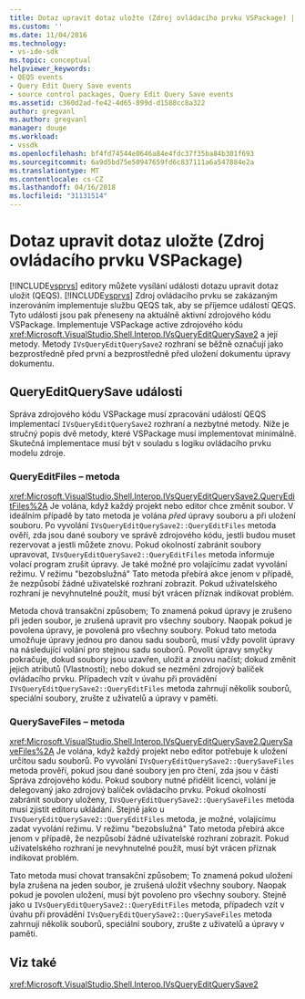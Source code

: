 ```yaml
---
title: Dotaz upravit dotaz uložte (Zdroj ovládacího prvku VSPackage) | Microsoft Docs
ms.custom: ''
ms.date: 11/04/2016
ms.technology:
- vs-ide-sdk
ms.topic: conceptual
helpviewer_keywords:
- QEQS events
- Query Edit Query Save events
- source control packages, Query Edit Query Save events
ms.assetid: c360d2ad-fe42-4d65-899d-d1588cc8a322
author: gregvanl
ms.author: gregvanl
manager: douge
ms.workload:
- vssdk
ms.openlocfilehash: bf4fd74544e0646a84e4fdc37f35ba84b301f693
ms.sourcegitcommit: 6a9d5bd75e50947659fd6c837111a6a547884e2a
ms.translationtype: MT
ms.contentlocale: cs-CZ
ms.lasthandoff: 04/16/2018
ms.locfileid: "31131514"
---
```

# <a name="query-edit-query-save-source-control-vspackage"></a>Dotaz upravit dotaz uložte (Zdroj ovládacího prvku VSPackage)
[!INCLUDE[vsprvs](../../code-quality/includes/vsprvs_md.md)] editory můžete vysílání události dotazu upravit dotaz uložit (QEQS). [!INCLUDE[vsprvs](../../code-quality/includes/vsprvs_md.md)] Zdroj ovládacího prvku se zakázaným inzerováním implementuje službu QEQS tak, aby se příjemce událostí QEQS. Tyto události jsou pak přeneseny na aktuálně aktivní zdrojového kódu VSPackage. Implementuje VSPackage active zdrojového kódu <xref:Microsoft.VisualStudio.Shell.Interop.IVsQueryEditQuerySave2> a její metody. Metody `IVsQueryEditQuerySave2` rozhraní se běžně označují jako bezprostředně před první a bezprostředně před uložení dokumentu úpravy dokumentu.  
  
## <a name="queryeditquerysave-events"></a>QueryEditQuerySave události  
 Správa zdrojového kódu VSPackage musí zpracování událostí QEQS implementací `IVsQueryEditQuerySave2` rozhraní a nezbytné metody. Níže je stručný popis dvě metody, které VSPackage musí implementovat minimálně. Skutečná implementace musí být v souladu s logiku ovládacího prvku modelu zdroje.  
  
### <a name="queryeditfiles-method"></a>QueryEditFiles – metoda  
 <xref:Microsoft.VisualStudio.Shell.Interop.IVsQueryEditQuerySave2.QueryEditFiles%2A> Je volána, když každý projekt nebo editor chce změnit soubor. V ideálním případě by tato metoda je volána *před* úpravy souboru a při uložení souboru. Po vyvolání `IVsQueryEditQuerySave2::QueryEditFiles` metoda ověří, zda jsou dané soubory ve správě zdrojového kódu, jestli budou muset rezervovat a jestli můžete znovu. Pokud okolností zabránit soubory upravovat, `IVsQueryEditQuerySave2::QueryEditFiles` metoda informuje volací program zrušit úpravy. Je také možné pro volajícímu zadat vyvolání režimu. V režimu "bezobslužná" Tato metoda přebírá akce jenom v případě, že nezpůsobí žádné uživatelské rozhraní zobrazit. Pokud uživatelského rozhraní je nevyhnutelné použít, musí být vrácen příznak indikovat problém.  
  
 Metoda chová transakční způsobem; To znamená pokud úpravy je zrušeno při jeden soubor, je zrušená upravit pro všechny soubory. Naopak pokud je povolena úpravy, je povolená pro všechny soubory. Pokud tato metoda umožňuje úpravy jednou pro danou sadu souborů, musí vždy povolit úpravy na následující volání pro stejnou sadu souborů. Povolit úpravy smyčky pokračuje, dokud soubory jsou uzavřen, uložit a znovu načíst; dokud změnit jejich atributů (Vlastnosti); nebo dokud se nezmění zdrojový balíček ovládacího prvku. Případech vzít v úvahu při provádění `IVsQueryEditQuerySave2::QueryEditFiles` metoda zahrnují několik souborů, speciální soubory, zrušte z uživatelů a úpravy v paměti.  
  
### <a name="querysavefiles-method"></a>QuerySaveFiles – metoda  
 <xref:Microsoft.VisualStudio.Shell.Interop.IVsQueryEditQuerySave2.QuerySaveFiles%2A> Je volána, když každý projekt nebo editor potřebuje k uložení určitou sadu souborů. Po vyvolání `IVsQueryEditQuerySave2::QuerySaveFiles` metoda prověří, pokud jsou dané soubory jen pro čtení, zda jsou v části Správa zdrojového kódu. Pokud soubory nutné přidělit licenci, volání je delegovaný jako zdrojový balíček ovládacího prvku. Pokud okolností zabránit soubory uloženy, `IVsQueryEditQuerySave2::QuerySaveFiles` metoda musí zjistit editoru ukládání. Stejně jako u `IVsQueryEditQuerySave2::QueryEditFiles` metoda, je možné, volajícímu zadat vyvolání režimu. V režimu "bezobslužná" Tato metoda přebírá akce jenom v případě, že nezpůsobí žádné uživatelské rozhraní zobrazit. Pokud uživatelského rozhraní je nevyhnutelné použít, musí být vrácen příznak indikovat problém.  
  
 Tato metoda musí chovat transakční způsobem; To znamená pokud uložení byla zrušena na jeden soubor, je zrušená uložit všechny soubory. Naopak pokud je povolen uložení, musí být povoleno pro všechny soubory. Stejně jako u `IVsQueryEditQuerySave2::QueryEditFiles` metoda, případech vzít v úvahu při provádění `IVsQueryEditQuerySave2::QuerySaveFiles` metoda zahrnují několik souborů, speciální soubory, zrušte z uživatelů a úpravy v paměti.  
  
## <a name="see-also"></a>Viz také  
 <xref:Microsoft.VisualStudio.Shell.Interop.IVsQueryEditQuerySave2>